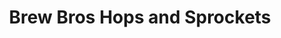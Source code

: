---
title: "Brew Bros Hops and Sprockets"
url: /manhattan/brew-bros-hops-and-sprockets/
shop: bicycle
---
